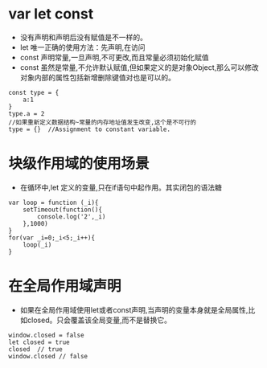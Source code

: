 # var let const 
* 没有声明和声明后没有赋值是不一样的。
* let 唯一正确的使用方法：先声明,在访问
* const 声明常量,一旦声明,不可更改,而且常量必须初始化赋值
* const 虽然是常量,不允许默认赋值,但如果定义的是对象Object,那么可以修改对象内部的属性包括新增删除键值对也是可以的。
```
const type = {
    a:1
}
type.a = 2
//如果重新定义数据结构~常量的内存地址值发生改变,这个是不可行的
type = {}  //Assignment to constant variable.
```
# 块级作用域的使用场景
* 在循环中,let 定义的变量,只在if语句中起作用。其实闭包的语法糖
```
var loop = function (_i){
    setTimeout(function(){
        console.log('2',_i)
    },1000)
}
for(var _i=0;_i<5;_i++){
    loop(_i)
}
```
# 在全局作用域声明
* 如果在全局作用域使用let或者const声明,当声明的变量本身就是全局属性,比如closed。只会覆盖该全局变量,而不是替换它。
```
window.closed = false
let closed = true
closed  // true
window.closed // false
```